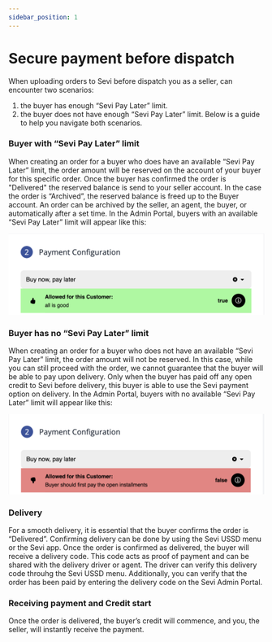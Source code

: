 ```yaml
---
sidebar_position: 1
---
```

# Secure payment before dispatch

When uploading orders to Sevi before dispatch you as a seller, can encounter two scenarios: 
1) the buyer has enough “Sevi Pay Later” limit.
2) the buyer does not have enough “Sevi Pay Later” limit.
Below is a guide to help you navigate both scenarios.

### **Buyer with “Sevi Pay Later” limit**

When creating an order for a buyer who does have an available “Sevi Pay Later” limit, the order amount will be reserved on the account of your buyer for this specific order. Once the buyer has confirmed the order is "Delivered" the reserved balance is send to your seller account. In the case the order is “Archived”, the reserved balance is freed up to the Buyer account. An order can be archived by the seller, an agent, the buyer, or automatically after a set time. In the Admin Portal, buyers with an available “Sevi Pay Later” limit will appear like this:

![1726514715600](image/paid/1726514715600.png)

### Buyer has no “Sevi Pay Later” limit

When creating an order for a buyer who does not have an available “Sevi Pay Later” limit, the order amount will not be reserved. In this case, while you can still proceed with the order, we cannot guarantee that the buyer will be able to pay upon delivery. Only when the buyer has paid off any open credit to Sevi before delivery, this buyer is able to use the Sevi payment option on delivery. In the Admin Portal, buyers with no available “Sevi Pay Later” limit will appear like this:

![1726513943631](image/paid/1726513943631.png)


### **Delivery**

For a smooth delivery, it is essential that the buyer confirms the order is “Delivered”. Confirming delivery can be done by using the Sevi USSD menu or the Sevi app. Once the order is confirmed as delivered, the buyer will receive a delivery code. This code acts as proof of payment and can be shared with the delivery driver or agent. The driver can verify this delivery code throuhg the Sevi USSD menu. Additionally, you can verify that the order has been paid by entering the delivery code on the Sevi Admin Portal.

### **Receiving** payment and Credit start

Once the order is delivered, the buyer’s credit will commence, and you, the seller, will instantly receive the payment.
